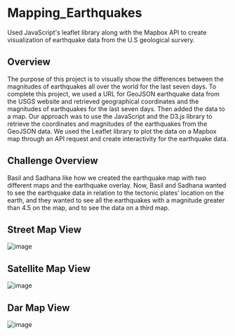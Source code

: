 # Mapping_Earthquakes
Used JavaScript's leaflet library along with the Mapbox API to create visualization of earthquake data from the U.S geological survery.

## Overview
The purpose of this project is to visually show the differences between the magnitudes of earthquakes all over the world for the last seven days. To complete this project, we used a URL for GeoJSON earthquake data from the USGS website and retrieved geographical coordinates and the magnitudes of earthquakes for the last seven days. Then added the data to a map. Our approach was to use the JavaScript and the D3.js library to retrieve the coordinates and magnitudes of the earthquakes from the GeoJSON data. We used the Leaflet library to plot the data on a Mapbox map through an API request and create interactivity for the earthquake data.

## Challenge Overview
Basil and Sadhana like how we created the earthquake map with two different maps and the earthquake overlay. Now, Basil and Sadhana wanted to see the earthquake data in relation to the tectonic plates’ location on the earth, and they wanted to see all the earthquakes with a magnitude greater than 4.5 on the map, and to see the data on a third map.


## Street Map View

![image](https://user-images.githubusercontent.com/78935551/120130492-54629700-c194-11eb-8a4a-5d8f7385bf97.png)

## Satellite Map View

![image](https://user-images.githubusercontent.com/78935551/120129820-b4583e00-c192-11eb-964f-7fe36643cfb2.png)

## Dar Map View

![image](https://user-images.githubusercontent.com/78935551/120129918-eec1db00-c192-11eb-91be-29fead13aa16.png)




